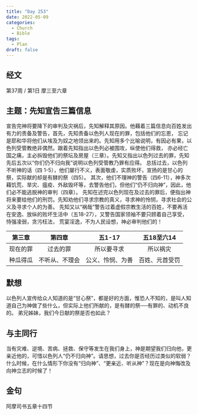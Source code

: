 ```yaml
---
title: "Day 253"
date: 2022-05-09
categories:
  - Church
  - Bible
tags:
  - Plan
draft: false
---
```


## 经文
第37周 / 第1日 摩三至六章

## 主题：先知宣告三篇信息
宣告完神将要降下的审判及灾祸后，先知解释其原因。他藉着三篇信息向百姓发出有力的责备及警告，首先，先知责备以色列人现在的罪，包括他们的忘恩，
忘记是耶和华将他们从埃及为奴之地领出来的。先知用多个比喻说明，有因必有果，以色列受管教绝非偶然。跟着先知指出以色列必被围攻，纵使他们得救，
亦必经亡国之痛，主必拆毁他们的祭坛及房屋（三章）。先知又指出以色列过去的罪，先知先后五次以“你们仍不归向我”说明以色列受管教乃罪有应得。
总括过去，以色列不听神的话（四  1-5），他们屡行不义，表面敬虔，实质败坏，宣扬的是甘心的祭，实际献的却是有酵的祭（四5）。
其次，他们不理神的警告（四6-11），神多次藉饥荒、旱灾、瘟疫、外敌毁坏等，去警告他们，但他们“仍不归向神”，因此，他们必不能逃脱神的审判（四章）。
先知在述完以色列现在及过去的罪后，便指出神将来要给他们的刑罚。先知劝他们寻求宗教的真义，寻求神的怜悯，寻求社会的公义及寻求个人的为善。
先知又以“祸哉”警告过着虚假宗教生活的百姓，不要再活在安逸、放纵的败坏生活中（五18-27），又警告国家领袖不要只顾着自己享受，恃强凌弱，贪污枉法，
荒宴淫逸，不为人民设想，神必审判他们的！

|  第三章   |    第四章    |  五1-17   | 五18至六14 |
|:------:|:---------:|:--------:|:-------:|
|  现在的罪  |   过去的罪    |  所以要寻求   |  所以祸灾   |
|  种瓜得瓜  |  不听从、不理会  | 公义、怜悯、为善 | 百姓、元首受罚 |

## 默想
以色列人宣传给众人知道的是“甘心祭”，都是好的方面，惟恐人不知的，是叫人知道自己为神做了些什么，但实际上他们所献的，是有酵的祭──有罪的、动机不良的。
弟兄姊妹，我们今日献的祭是否也如此？

## 与主同行
当有灾难、逆境、苦病、拯救、保守等发生在我们身上，神是期望我们归向他，更亲近他的，可惜以色列人“仍不归向神”。请思想，过去你是否经历过类似的软弱？
什么时候，在什么情形下你没有“归向神”、“更亲近、听从神”？现在是向神悔改及向神立志的时候了！

## 金句
阿摩司书五章十四节

[comment]: <> (## 附录)

